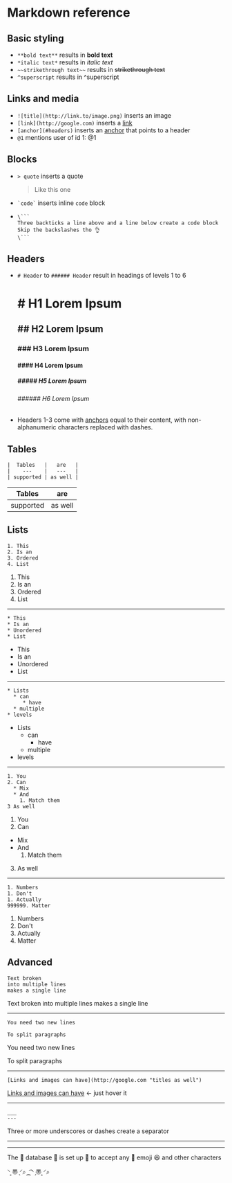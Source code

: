 # Markdown reference

## Basic styling

* `**bold text**` results in **bold text**
* `*italic text*` results in *italic text*
* `~~strikethrough text~~` results in ~~strikethrough text~~
* `^superscript` results in ^superscript

## Links and media

* `![title](http://link.to/image.png)` inserts an image
* `[link](http://google.com)` inserts a [link](http://google.com)
* `[anchor](#headers)` inserts an [anchor](#headers) that points to a header
* `@1` mentions user of id 1: @1

## Blocks

* `> quote` inserts a quote
     > Like this one
* `` `code` `` inserts inline `code` block
* ```
  \```
  Three backticks a line above and a line below create a code block
  Skip the backslashes tho 👌
  \```
  ```

## Headers
* `# Header` to `###### Header` result in headings of levels 1 to 6

  # \# H1 Lorem Ipsum
  ## \## H2 Lorem Ipsum
  ### \### H3 Lorem Ipsum
  #### \#### H4 Lorem Ipsum
  ##### \##### H5 Lorem Ipsum
  ###### \###### H6 Lorem Ipsum
  
* Headers 1-3 come with [anchors](#links-and-media) equal to their content,
with non-alphanumeric characters replaced with dashes.

## Tables
```
|  Tables   |   are   |
|    ---    |   ---   |
| supported | as well |
```

|  Tables   |   are   |
|    ---    |   ---   |
| supported | as well |

## Lists

```
1. This
2. Is an
3. Ordered
4. List
```
1. This
2. Is an
3. Ordered
4. List
___

```
* This
* Is an
* Unordered
* List
```
* This
* Is an
* Unordered
* List
___

```
* Lists
  * can
     * have
  * multiple
* levels
```
* Lists
  * can
     * have
  * multiple
* levels
___

```
1. You
2. Can
  * Mix 
  * And
    1. Match them
3 As well
```
1. You
2. Can
  * Mix 
  * And
    1. Match them
3. As well
___

```
1. Numbers
1. Don't
1. Actually
999999. Matter
```
1. Numbers
1. Don't
1. Actually
999999. Matter

## Advanced

```
Text broken
into multiple lines
makes a single line
```
Text broken
into multiple lines
makes a single line
___

```
You need two new lines

To split paragraphs
```
You need two new lines

To split paragraphs
___

```
[Links and images can have](http://google.com "titles as well")
```
[Links and images can have](http://google.com "titles as well") <- just hover it
___
```
___
---
```
Three or more underscores or dashes create a separator
___
---
The 🤘 database 🍋 is set up 🍈 to accept any 📧 emoji 😆 and other characters

⸌ ͔〠 ̖⸍⌕⁔͡⸌ ̗〠 ͕⸍⌕
